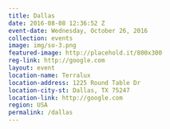 ```yaml
---
title: Dallas
date: 2016-08-08 12:36:52 Z
event-date: Wednesday, October 26, 2016
collection: events
image: img/so-3.png
featured-image: http://placehold.it/800x300
reg-link: http://google.com
layout: event
location-name: Terralux
location-address: 1225 Round Table Dr
location-city-st: Dallas, TX 75247
location-link: http://google.com
region: USA
permalink: /dallas
---
```

